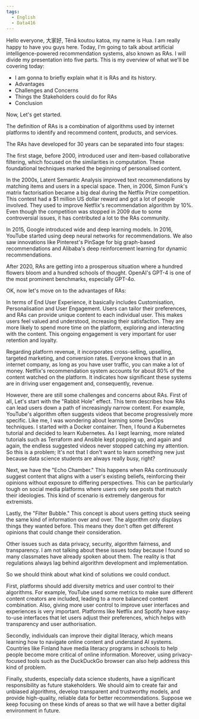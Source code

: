 ```yaml
---
tags:
  - English
  - Data416
---
```

Hello everyone, 大家好, Tēnā koutou katoa, my name is Hua. I am really happy to have you guys here. Today, I'm going to talk about artificial intelligence-powered recommendation systems, also known as RAs. I will divide my presentation into five parts. This is my overview of what we'll be covering today:

- I am gonna to briefly explain what it is RAs and its history.
- Advantages
- Challenges and Concerns
- Things the Stakeholders could do for RAs
- Conclusion

Now, Let's get started.

The definition of RAs is a combination of algorithms used by internet platforms to identify and recommend content, products, and services. 

The RAs have developed for 30 years can be separated into four stages:

The first stage, before 2000, introduced user and item-based collaborative filtering, which focused on the similarities in computation. These foundational techniques marked the beginning of personalised content.

In the 2000s, Latent Semantic Analysis improved text recommendations by matching items and users in a special space. Then, in 2006, Simon Funk's matrix factorisation became a big deal during the Netflix Prize competition. This contest had a $1 million US dollar reward and got a lot of people involved. They used to improve Netflix's recommendation algorithm by 10%. Even though the competition was stopped in 2009 due to some controversial issues, it has contributed a lot to the RAs community.

In 2015, Google introduced wide and deep learning models. In 2016, YouTube started using deep neural networks for recommendations. We also saw innovations like Pinterest's PinSage for big graph-based recommendations and Alibaba's deep reinforcement learning for dynamic recommendations.

After 2020, RAs are getting into a prosperous situation where a hundred flowers bloom and a hundred schools of thought. OpenAI's GPT-4 is one of the most prominent benchmarks, especially GPT-4o.

OK, now let's move on to the advantages of RAs:

In terms of End User Experience, it basically includes Customisation, Personalisation and User Engagement. Users can tailor their preferences, and RAs can provide unique content to each individual user. This makes users feel valued and understood, increasing their satisfaction. They are more likely to spend more time on the platform, exploring and interacting with the content. This ongoing engagement is very important for user retention and loyalty. 

Regarding platform revenue, it incorporates cross-selling, upselling, targeted marketing, and conversion rates. Everyone knows that in an internet company, as long as you have user traffic, you can make a lot of money. Netflix's recommendation system accounts for about 80% of the content watched on the platform. It indicates how significant these systems are in driving user engagement and, consequently, revenue.

However, there are still some challenges and concerns about RAs. First of all, Let's start with the "Rabbit Hole" effect. This term describes how RAs can lead users down a path of increasingly narrow content. For example, YouTube's algorithm often suggests videos that become progressively more specific. Like me, I was wondering about learning some DevOps techniques. I started with a Docker container. Then, I found a Kubernetes tutorial and decided to learn Kubernetes. As I kept learning, more related tutorials such as Terraform and Ansible kept popping up, and again and again, the endless suggested videos never stopped catching my attention. So this is a problem; It's not that I don't want to learn something new just because data science students are always really busy, right?

Next, we have the "Echo Chamber." This happens when RAs continuously suggest content that aligns with a user's existing beliefs, reinforcing their opinions without exposure to differing perspectives. This can be particularly tough on social media platforms where users only see posts that match their ideologies. This kind of scenario is extremely dangerous for extremists.

Lastly, the "Filter Bubble." This concept is about users getting stuck seeing the same kind of information over and over. The algorithm only displays things they wanted before. This means they don't often get different opinions that could change their consideration.

Other issues such as data privacy, security, algorithm fairness, and transparency. I am not talking about these issues today because I found so many classmates have already spoken about them. The reality is that regulations always lag behind algorithm development and implementation.

So we should think about what kind of solutions we could conduct.

First, platforms should add diversity metrics and user control to their algorithms. For example, YouTube used some metrics to make sure different content creators are included, leading to a more balanced content combination. Also, giving more user control to improve user interfaces and experiences is very important. Platforms like Netflix and Spotify have easy-to-use interfaces that let users adjust their preferences, which helps with transparency and user authorisation.

Secondly, individuals can improve their digital literacy, which means learning how to navigate online content and understand AI systems. Countries like Finland have media literacy programs in schools to help people become more critical of online information. Moreover, using privacy-focused tools such as the DuckDuckGo browser can also help address this kind of problem.

Finally, students, especially data science students, have a significant responsibility as future stakeholders. We should aim to create fair and unbiased algorithms, develop transparent and trustworthy models, and provide high-quality, reliable data for better recommendations. Suppose we keep focusing on these kinds of areas so that we will have a better digital environment in future.